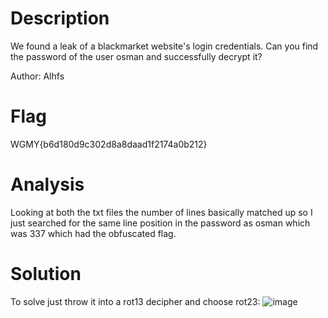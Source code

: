 # Description
We found a leak of a blackmarket website's login credentials. Can you find the password of the user osman and successfully decrypt it?

Author: Alhfs


# Flag
WGMY{b6d180d9c302d8a8daad1f2174a0b212}


# Analysis
Looking at both the txt files the number of lines basically matched up so I just searched for the same line position in the password as osman which was 337 which had the obfuscated flag.


# Solution
To solve just throw it into a rot13 decipher and choose rot23:
![image](https://github.com/user-attachments/assets/e70050c3-3a5b-4ef5-bd20-9abe1d162f74)
